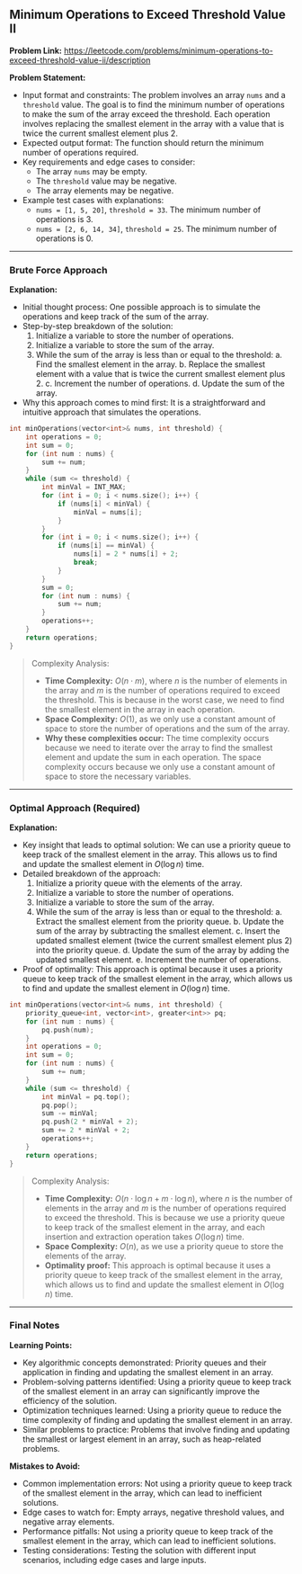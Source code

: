 ## Minimum Operations to Exceed Threshold Value II
**Problem Link:** https://leetcode.com/problems/minimum-operations-to-exceed-threshold-value-ii/description

**Problem Statement:**
- Input format and constraints: The problem involves an array `nums` and a `threshold` value. The goal is to find the minimum number of operations to make the sum of the array exceed the threshold. Each operation involves replacing the smallest element in the array with a value that is twice the current smallest element plus 2.
- Expected output format: The function should return the minimum number of operations required.
- Key requirements and edge cases to consider:
  - The array `nums` may be empty.
  - The `threshold` value may be negative.
  - The array elements may be negative.
- Example test cases with explanations:
  - `nums = [1, 5, 20]`, `threshold = 33`. The minimum number of operations is 3.
  - `nums = [2, 6, 14, 34]`, `threshold = 25`. The minimum number of operations is 0.

---

### Brute Force Approach
**Explanation:**
- Initial thought process: One possible approach is to simulate the operations and keep track of the sum of the array.
- Step-by-step breakdown of the solution:
  1. Initialize a variable to store the number of operations.
  2. Initialize a variable to store the sum of the array.
  3. While the sum of the array is less than or equal to the threshold:
    a. Find the smallest element in the array.
    b. Replace the smallest element with a value that is twice the current smallest element plus 2.
    c. Increment the number of operations.
    d. Update the sum of the array.
- Why this approach comes to mind first: It is a straightforward and intuitive approach that simulates the operations.

```cpp
int minOperations(vector<int>& nums, int threshold) {
    int operations = 0;
    int sum = 0;
    for (int num : nums) {
        sum += num;
    }
    while (sum <= threshold) {
        int minVal = INT_MAX;
        for (int i = 0; i < nums.size(); i++) {
            if (nums[i] < minVal) {
                minVal = nums[i];
            }
        }
        for (int i = 0; i < nums.size(); i++) {
            if (nums[i] == minVal) {
                nums[i] = 2 * nums[i] + 2;
                break;
            }
        }
        sum = 0;
        for (int num : nums) {
            sum += num;
        }
        operations++;
    }
    return operations;
}
```

> Complexity Analysis:
> - **Time Complexity:** $O(n \cdot m)$, where $n$ is the number of elements in the array and $m$ is the number of operations required to exceed the threshold. This is because in the worst case, we need to find the smallest element in the array in each operation.
> - **Space Complexity:** $O(1)$, as we only use a constant amount of space to store the number of operations and the sum of the array.
> - **Why these complexities occur:** The time complexity occurs because we need to iterate over the array to find the smallest element and update the sum in each operation. The space complexity occurs because we only use a constant amount of space to store the necessary variables.

---

### Optimal Approach (Required)
**Explanation:**
- Key insight that leads to optimal solution: We can use a priority queue to keep track of the smallest element in the array. This allows us to find and update the smallest element in $O(\log n)$ time.
- Detailed breakdown of the approach:
  1. Initialize a priority queue with the elements of the array.
  2. Initialize a variable to store the number of operations.
  3. Initialize a variable to store the sum of the array.
  4. While the sum of the array is less than or equal to the threshold:
    a. Extract the smallest element from the priority queue.
    b. Update the sum of the array by subtracting the smallest element.
    c. Insert the updated smallest element (twice the current smallest element plus 2) into the priority queue.
    d. Update the sum of the array by adding the updated smallest element.
    e. Increment the number of operations.
- Proof of optimality: This approach is optimal because it uses a priority queue to keep track of the smallest element in the array, which allows us to find and update the smallest element in $O(\log n)$ time.

```cpp
int minOperations(vector<int>& nums, int threshold) {
    priority_queue<int, vector<int>, greater<int>> pq;
    for (int num : nums) {
        pq.push(num);
    }
    int operations = 0;
    int sum = 0;
    for (int num : nums) {
        sum += num;
    }
    while (sum <= threshold) {
        int minVal = pq.top();
        pq.pop();
        sum -= minVal;
        pq.push(2 * minVal + 2);
        sum += 2 * minVal + 2;
        operations++;
    }
    return operations;
}
```

> Complexity Analysis:
> - **Time Complexity:** $O(n \cdot \log n + m \cdot \log n)$, where $n$ is the number of elements in the array and $m$ is the number of operations required to exceed the threshold. This is because we use a priority queue to keep track of the smallest element in the array, and each insertion and extraction operation takes $O(\log n)$ time.
> - **Space Complexity:** $O(n)$, as we use a priority queue to store the elements of the array.
> - **Optimality proof:** This approach is optimal because it uses a priority queue to keep track of the smallest element in the array, which allows us to find and update the smallest element in $O(\log n)$ time.

---

### Final Notes

**Learning Points:**
- Key algorithmic concepts demonstrated: Priority queues and their application in finding and updating the smallest element in an array.
- Problem-solving patterns identified: Using a priority queue to keep track of the smallest element in an array can significantly improve the efficiency of the solution.
- Optimization techniques learned: Using a priority queue to reduce the time complexity of finding and updating the smallest element in an array.
- Similar problems to practice: Problems that involve finding and updating the smallest or largest element in an array, such as heap-related problems.

**Mistakes to Avoid:**
- Common implementation errors: Not using a priority queue to keep track of the smallest element in the array, which can lead to inefficient solutions.
- Edge cases to watch for: Empty arrays, negative threshold values, and negative array elements.
- Performance pitfalls: Not using a priority queue to keep track of the smallest element in the array, which can lead to inefficient solutions.
- Testing considerations: Testing the solution with different input scenarios, including edge cases and large inputs.